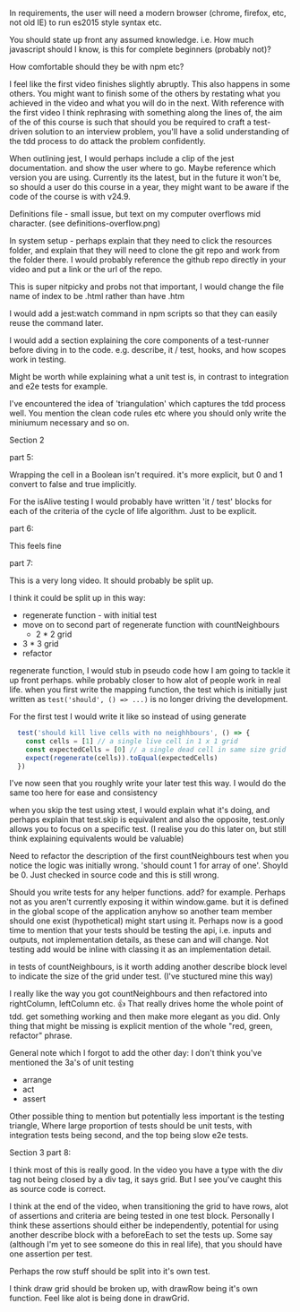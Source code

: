 In requirements, the user will need a modern browser (chrome, firefox, etc, not old IE) to 
run es2015 style syntax etc.

You should state up front any assumed knowledge. i.e. How much javascript should I know, is 
this for complete beginners (probably not)?

How comfortable should they be with npm etc?

I feel like the first video finishes slightly abruptly. This also happens in 
some others. You might want to finish some of the others by restating what you 
achieved in the video and what you will do in the next. With reference with the 
first video I think rephrasing with something along the lines of, the aim of 
the of this course is such that should you be required to craft a test-driven 
solution to an interview problem, you'll have a solid understanding of the tdd 
process to do attack the problem confidently.

When outlining jest, I would perhaps include a clip of the jest 
documentation. and show the user where to go. Maybe reference which version 
you are using. Currently its the latest, but in the future it won't be, so 
should a user do this course in a year, they might want to be aware if the 
code of the course is with v24.9.

Definitions file - small issue, but text on my computer overflows mid 
character. (see definitions-overflow.png)

In system setup - perhaps explain that they need to click the resources 
folder, and explain that they will need to clone the git repo and work from 
the folder there. I would probably reference the github repo directly in your 
video and put a link or the url of the repo.

This is super nitpicky and probs not that important, I would change the file 
name of index to be .html rather than have .htm

I would add a jest:watch command in npm scripts so that they can easily reuse 
the command later.

I would add a section explaining the core components of a test-runner before 
diving in to the code. e.g. describe, it / test, hooks, and how scopes work in 
testing.

Might be worth while explaining what a unit test is, in contrast to integration 
and e2e tests for example.

I've encountered the idea of 'triangulation' which captures the tdd process 
well. You mention the clean code rules etc where you should only write the 
miniumum necessary and so on. 

Section 2

part 5:

Wrapping the cell in a Boolean isn't required. it's more explicit, but 0 and 1 
convert to false and true implicitly.

For the isAlive testing I would probably have written 'it / test' blocks for 
each of the criteria of the cycle of life algorithm. Just to be explicit.

part 6:

This feels fine

part 7:

This is a very long video. It should probably be split up.

I think it could be split up in this way:
  - regenerate function - with initial test
  - move on to second part of regenerate function with countNeighbours
    - 2 * 2 grid
  - 3 * 3 grid
  - refactor

regenerate function, I would stub in pseudo code how I am going to tackle it 
up front perhaps. while probably closer to how alot of people work in real 
life. when you first write the mapping function, the test which is initially 
just written as `test('should', () => ...)` is no longer driving the 
development.

For the first test I would write it like so instead of using generate

```javascript
  test('should kill live cells with no neighhbours', () => {
    const cells = [1] // a single live cell in 1 x 1 grid
    const expectedCells = [0] // a single dead cell in same size grid
    expect(regenerate(cells)).toEqual(expectedCells)
  })
```
I've now seen that you roughly write your later test this way. I would do 
the same too here for ease and consistency

when you skip the test using xtest, I would explain what it's doing, and 
perhaps explain that test.skip is equivalent and also the opposite, test.only
allows you to focus on a specific test. (I realise you do this later on, 
but still think explaining equivalents would be valuable)

Need to refactor the description of the first countNeighbours test when you 
notice the logic was initially wrong. 'should count 1 for array of one'. Shoyld 
be 0. Just checked in source code and this is still wrong.

Should you write tests for any helper functions. add? for example. Perhaps not 
as you aren't currently exposing it within window.game. but it is defined in 
the global scope of the application anyhow so another team member should one 
exist (hypothetical) might start  using it. Perhaps now is a good time to 
mention that your tests should be testing the api, i.e. inputs and outputs, not 
implementation details, as these can and will change. Not testing add would be 
inline with classing it as an implementation detail.

in tests of countNeighbours, is it worth adding another describe block level to 
indicate the size of the grid under test. (I've stuctured mine this way)

I really like the way you got countNeighbours and then refactored into 
rightColumn, leftColumn etc. 👍 That really drives home the whole point of tdd. 
get something working and then make more elegant as you did. Only thing that 
might be missing is explicit mention of the whole "red, green, refactor" phrase.

General note which I forgot to add the other day:
I don't think you've mentioned the 3a's of unit testing
- arrange
- act
- assert

Other possible thing to mention but potentially less important is the testing triangle,
Where large proportion of tests should be unit tests, with integration tests being second, and the top being slow e2e tests.

Section 3
part 8:

I think most of this is really good. In the video you have a type with the div tag not 
being closed by a div tag, it says grid. But I see you've caught this as source code 
is correct.

I think at the end of the video, when transitioning the grid to have rows, alot of assertions and criteria are being tested in one test block. Personally I think these assertions should either be independently, potential for using another describe block with a beforeEach to set the tests up. Some say (although I'm yet to see someone do this in real life), that you should have one assertion per test.

Perhaps the row stuff should be split into it's own test.

I think draw grid should be broken up, with drawRow being it's own function. Feel like alot is being done in drawGrid.